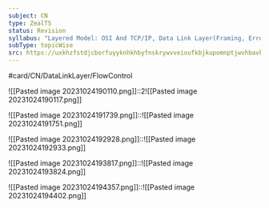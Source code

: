 ```yaml
---
subject: CN
type: ZealTS
status: Revision
syllabus: "Layered Model: OSI And TCP/IP, Data Link Layer(Framing, Error Control And Flow Control)"
subType: topicWise
src: https://uxkhzfstdjcborfuyyknhkhbyfnskrywvveioufkbjkupomnptjwvhbavkysuhi.vercel.app/solution.html?testId=626a31e2f1b00b4d80154b06&test_id=27
---
```

#card/CN/DataLinkLayer/FlowControl 

![[Pasted image 20231024190110.png]]::2![[Pasted image 20231024190117.png]] <!--SR:!2023-11-13,16,290-->


![[Pasted image 20231024191739.png]]::![[Pasted image 20231024191751.png]] <!--SR:!2023-11-08,11,270-->


![[Pasted image 20231024192928.png]]::![[Pasted image 20231024192933.png]] <!--SR:!2023-11-12,15,290-->


![[Pasted image 20231024193817.png]]::![[Pasted image 20231024193824.png]] <!--SR:!2023-10-30,3,256-->


![[Pasted image 20231024194357.png]]::![[Pasted image 20231024194402.png]] <!--SR:!2023-10-31,4,276-->
